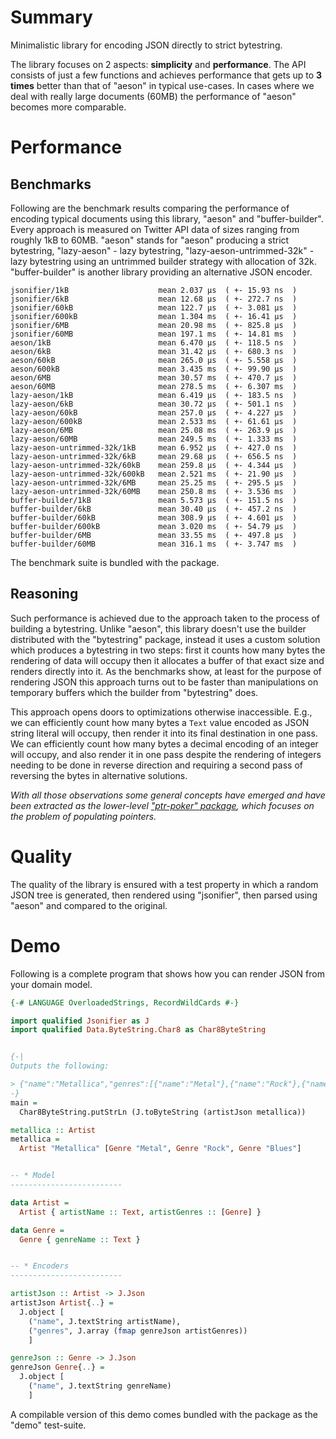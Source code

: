 # Summary

Minimalistic library for encoding JSON directly to strict bytestring.

The library focuses on 2 aspects: **simplicity** and **performance**.
The API consists of just a few functions and
achieves performance that gets up to **3 times** better than that of "aeson"
in typical use-cases.
In cases where we deal with really large documents (60MB) the performance
of "aeson" becomes more comparable.

# Performance

## Benchmarks

Following are the benchmark results comparing the performance
of encoding typical documents using this library, "aeson" and "buffer-builder".
Every approach is measured on Twitter API data of sizes ranging from roughly 1kB to 60MB.
"aeson" stands for "aeson" producing a strict bytestring,
"lazy-aeson" - lazy bytestring,
"lazy-aeson-untrimmed-32k" - lazy bytestring using an untrimmed builder strategy with allocation of 32k.
"buffer-builder" is another library providing an alternative JSON encoder.

```
jsonifier/1kB                    mean 2.037 μs  ( +- 15.93 ns  )
jsonifier/6kB                    mean 12.68 μs  ( +- 272.7 ns  )
jsonifier/60kB                   mean 122.7 μs  ( +- 3.081 μs  )
jsonifier/600kB                  mean 1.304 ms  ( +- 16.41 μs  )
jsonifier/6MB                    mean 20.98 ms  ( +- 825.8 μs  )
jsonifier/60MB                   mean 197.1 ms  ( +- 14.81 ms  )
aeson/1kB                        mean 6.470 μs  ( +- 118.5 ns  )
aeson/6kB                        mean 31.42 μs  ( +- 680.3 ns  )
aeson/60kB                       mean 265.0 μs  ( +- 5.558 μs  )
aeson/600kB                      mean 3.435 ms  ( +- 99.90 μs  )
aeson/6MB                        mean 30.57 ms  ( +- 470.7 μs  )
aeson/60MB                       mean 278.5 ms  ( +- 6.307 ms  )
lazy-aeson/1kB                   mean 6.419 μs  ( +- 183.5 ns  )
lazy-aeson/6kB                   mean 30.72 μs  ( +- 501.1 ns  )
lazy-aeson/60kB                  mean 257.0 μs  ( +- 4.227 μs  )
lazy-aeson/600kB                 mean 2.533 ms  ( +- 61.61 μs  )
lazy-aeson/6MB                   mean 25.08 ms  ( +- 263.9 μs  )
lazy-aeson/60MB                  mean 249.5 ms  ( +- 1.333 ms  )
lazy-aeson-untrimmed-32k/1kB     mean 6.952 μs  ( +- 427.0 ns  )
lazy-aeson-untrimmed-32k/6kB     mean 29.68 μs  ( +- 656.5 ns  )
lazy-aeson-untrimmed-32k/60kB    mean 259.8 μs  ( +- 4.344 μs  )
lazy-aeson-untrimmed-32k/600kB   mean 2.521 ms  ( +- 21.90 μs  )
lazy-aeson-untrimmed-32k/6MB     mean 25.25 ms  ( +- 295.5 μs  )
lazy-aeson-untrimmed-32k/60MB    mean 250.8 ms  ( +- 3.536 ms  )
buffer-builder/1kB               mean 5.573 μs  ( +- 151.5 ns  )
buffer-builder/6kB               mean 30.40 μs  ( +- 457.2 ns  )
buffer-builder/60kB              mean 308.9 μs  ( +- 4.601 μs  )
buffer-builder/600kB             mean 3.020 ms  ( +- 54.79 μs  )
buffer-builder/6MB               mean 33.55 ms  ( +- 497.8 μs  )
buffer-builder/60MB              mean 316.1 ms  ( +- 3.747 ms  )
```

The benchmark suite is bundled with the package.

## Reasoning

Such performance is achieved due to the approach taken to the process of building a bytestring. Unlike "aeson", this library doesn't use the builder distributed with the "bytestring" package, instead it uses a custom solution which produces a bytestring in two steps: first it counts how many bytes the rendering of data will occupy then it allocates a buffer of that exact size and renders directly into it. As the benchmarks show, at least for the purpose of rendering JSON this approach turns out to be faster than manipulations on temporary buffers which the builder from "bytestring" does.

This approach opens doors to optimizations otherwise inaccessible. E.g., we can efficiently count how many bytes a `Text` value encoded as JSON string literal will occupy, then render it into its final destination in one pass. We can efficiently count how many bytes a decimal encoding of an integer will occupy, and also render it in one pass despite the rendering of integers needing to be done in reverse direction and requiring a second pass of reversing the bytes in alternative solutions.

*With all those observations some general concepts have emerged and have been extracted as the lower-level ["ptr-poker" package](https://github.com/nikita-volkov/ptr-poker), which focuses on the problem of populating pointers.*

# Quality

The quality of the library is ensured with a test property in which a random JSON tree is generated, then rendered using "jsonifier", then parsed using "aeson" and compared to the original.

# Demo

Following is a complete program that shows how you can render
JSON from your domain model.

```haskell
{-# LANGUAGE OverloadedStrings, RecordWildCards #-}

import qualified Jsonifier as J
import qualified Data.ByteString.Char8 as Char8ByteString


{-|
Outputs the following:

> {"name":"Metallica","genres":[{"name":"Metal"},{"name":"Rock"},{"name":"Blues"}]}
-}
main =
  Char8ByteString.putStrLn (J.toByteString (artistJson metallica))

metallica :: Artist
metallica =
  Artist "Metallica" [Genre "Metal", Genre "Rock", Genre "Blues"]


-- * Model
-------------------------

data Artist =
  Artist { artistName :: Text, artistGenres :: [Genre] }

data Genre =
  Genre { genreName :: Text }


-- * Encoders
-------------------------

artistJson :: Artist -> J.Json
artistJson Artist{..} =
  J.object [
    ("name", J.textString artistName),
    ("genres", J.array (fmap genreJson artistGenres))
    ]

genreJson :: Genre -> J.Json
genreJson Genre{..} =
  J.object [
    ("name", J.textString genreName)
    ]
```

A compilable version of this demo comes bundled with the package as the \"demo\" test-suite.
